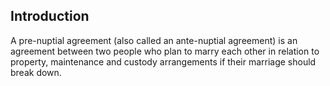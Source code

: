##  Introduction

A pre-nuptial agreement (also called an ante-nuptial agreement) is an
agreement between two people who plan to marry each other in relation to
property, maintenance and custody arrangements if their marriage should break
down.
